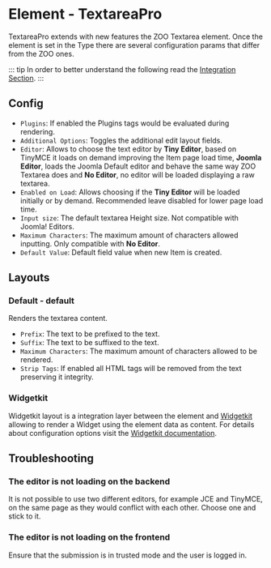 # Element - TextareaPro

TextareaPro extends with new features the ZOO Textarea element. Once the element is set in the Type there are several configuration params that differ from the ZOO ones.

::: tip
In order to better understand the following read the [Integration Section](./integration.md).
:::

## Config

- `Plugins`: If enabled the Plugins tags would be evaluated during rendering.
- `Additional Options`: Toggles the additional edit layout fields.
- `Editor`: Allows to choose the text editor by **Tiny Editor**, based on TinyMCE it loads on demand improving the Item page load time, **Joomla Editor**, loads the Joomla Default editor and behave the same way ZOO Textarea does and **No Editor**, no editor will be loaded displaying a raw textarea.
- `Enabled on Load`: Allows choosing if the **Tiny Editor** will be loaded initially or by demand. Recommended leave disabled for lower page load time.
- `Input size`: The default textarea Height size. Not compatible with Joomla! Editors.
- `Maximum Characters`: The maximum amount of characters allowed inputting. Only compatible with **No Editor**.
- `Default Value`: Default field value when new Item is created.

## Layouts

### Default - default

Renders the textarea content.

- `Prefix`: The text to be prefixed to the text.
- `Suffix`: The text to be suffixed to the text.
- `Maximum Characters`: The maximum amount of characters allowed to be rendered.
- `Strip Tags`: If enabled all HTML tags will be removed from the text preserving it integrity.

### Widgetkit

Widgetkit layout is a integration layer between the element and [Widgetkit](http://yootheme.com/widgetkit) allowing to render a Widget using the element data as content. For details about configuration options visit the [Widgetkit documentation](https://yootheme.com/support/widgetkit/).

## Troubleshooting

### The editor is not loading on the backend

It is not possible to use two different editors, for example JCE and TinyMCE, on the same page as they would conflict with each other. Choose one and stick to it.

### The editor is not loading on the frontend

Ensure that the submission is in trusted mode and the user is logged in.
